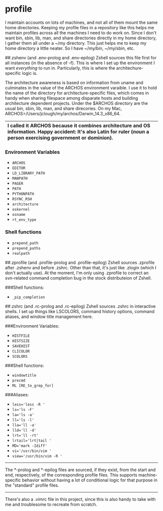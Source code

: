 # profile
I maintain accounts on lots of machines, and not all of them mount the same
home directories. Keeping my profile files in a repository like this helps me
maintain profiles across all the machines I need to do work on. Since I don't
want bin, sbin, lib, man, and share directories directly in my home directory,
I gather them all under a ~/my directory. This just helps me to keep my home
directory a little neater. So I have ~/my/bin, ~/my/sbin, etc.

##.zshenv (and .env-prolog and .env-epilog)
Zshell sources this file first for all instances (in the absence of -f). This
is where I set up the environment I want *everything* to run in. Particularly,
this is where the architechure-specific logic is.

The architecture awareness is based on information from uname and culminates in
the value of the ARCHOS environment varaible. I use it to hold the name of the
directory for architecture-specific files, which comes in handy when sharing
filespace among disparate hosts and building architecture dependent projects.
Under the $ARCHOS directory are the usual bin, sbin, lib, man, and share
direcories. On my Mac, ARCHOS=/Users/jclough/my/archos/Darwin_14.3_x86_64.

| I called it ARCHOS because it combines architecture and OS information. Happy accident: It's also Latin for **ruler** (*noun* a person exercising government or dominion). |
|:----------------------------------------------|



### Environment Variables

- `ARCHOS`
- `EDITOR`
- `LD_LIBRARY_PATH`
- `MANPATH`
- `PAGER`
- `PATH`
- `PYTHONPATH`
- `RSYNC_RSH`
- `architecture`
- `oskernel`
- `osname`
- `rt_env_type`

### Shell functions

- `prepend_path`
- `prepend_paths`
- `realpath`

##.zprofile (and .profile-prolog and .profile-epilog)
Zshell sources .zprofile after .zshenv and before .zshrc. Other than that, it's
just like .zlogin (which I don't actually use). At the moment, I'm only using
.zprofile to correct an svn-related command completion bug in the stock
distributeion of Zshell.

###Shell functions:

- `_pip_completion`

##.zshrc (and .rc-prolog and .rc-epilog)
Zshell sources .zshrc in interactive shells. I set up things like LSCOLORS,
command history options, command aliases, and window title management here.

###Environment Variables:

- `HISTFILE`
- `HISTSIZE`
- `SAVEHIST`
- `CLICOLOR`
- `SCOLORS`

###Shell functions:

- `windowtitle`
- `precmd`
- `ML [RE_to_grep_for]`

###Aliases:

- `less='less -R '`
- `ls='ls -F'`
- `la='ls -a'`
- `ll='ls -l'`
- `lla='ll -a'`
- `lld='ll -d'`
- `lrt='ll -rt'`
- `lrtail='lrt|tail '`
- `MD='mark -Idiff'`
- `vi='/usr/bin/vim '`
- `view='/usr/bin/vim -R '`

---

The *-prolog and *-epilog files are sourced, if they exist, from the start and
end, respectively, of the corresponding profile files. This supports
machine-specific behavior without having a lot of conditional logic for that
purpose in the "standard" profile files.

---

There's also a .vimrc file in this project, since this is also handy to take
with me and troublesome to recreate from scratch.
